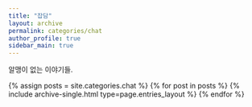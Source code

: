 ```yaml
---
title: "잡담"
layout: archive
permalink: categories/chat
author_profile: true
sidebar_main: true
---
```


알맹이 없는 이야기들.

{% assign posts = site.categories.chat %}
{% for post in posts %} {% include archive-single.html type=page.entries_layout %} {% endfor %}
